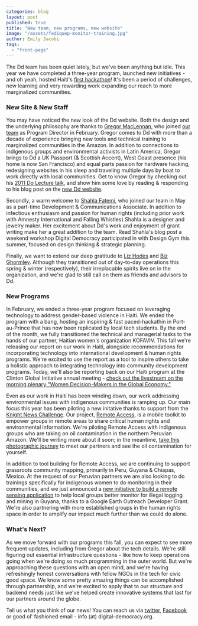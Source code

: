 ```yaml
---
categories: blog
layout: post
published: true
title: "New team, new programs, new website"
image: "/assets/fediquep-monitor-training.jpg"
author: Emily Jacobi
tags: 
  - "front-page"
---
```


The Dd team has been quiet lately, but we've been anything but idle. This year we have completed a three-year program, launched new initiatives  - and oh yeah, hosted Haiti's [first hackathon](http://www.digital-democracy.org/blog/2013/06/04/reflections-from-haitihack-sparking-a-local-movement/)! It's been a period of challenges, new learning and very rewarding work expanding our reach to more marginalized communities. 

### New Site & New Staff
You may have noticed the new look of the Dd website. Both the design and the underlying philosophy are thanks to [Gregor MacLennan](http://www.digital-democracy.org/team/0001/01/02/gregor/), who joined [our team](http://www.digital-democracy.org/team/) as Program Director in February. Gregor comes to Dd with more than a decade of experience bringing new tools and technical training to marginalized communities in the Amazon. In addition to connections to indigenous groups and environmental activists in Latin America, Gregor brings to Dd a UK Passport (& Scottish Accent), West Coast presence (his home is now San Francisco) and equal parts passion for hardware hacking, redesigning websites in his sleep and traveling multiple days by boat to work directly with local communities. Get to know Gregor by checking out his [2011 Do Lecture talk](http://dolectures.com/lectures/how-technology-can-bare-witness/), and show him some love by reading & responding to his blog post on the [new Dd website](http://www.digital-democracy.org/blog/2013/09/25/our-new-website/).

Secondly, a warm welcome to [Shahla Fatemi](https://twitter.com/sFate), who joined our team in May as a part-time Development & Communications Associate. In addition to infectious enthusiasm and passion for human rights (including prior work with Amnesty International and Falling Whistles) Shahla is a designer and jewelry maker. Her excitement about Dd's work and enjoyment of grant writing make her a great addition to the team. Read Shahla's blog post a weekend workshop Digital Democracy participated in with Design Gym this summer, focused on design thinking & strategic planning. 

Finally, we want to extend our deep gratitude to [Liz Hodes](https://twitter.com/Red_Banana) and [Biz Ghormley](https://twitter.com/onewitness). Although they transitioned out of day-to-day operations this spring & winter (respectively), their irreplacable spirits live on in the organization, and we're glad to still call on them as friends and advisors to Dd.

### New Programs
In February, we ended a three-year program focused on leveraging technology to address gender-based violence in Haiti. We ended the program with a bang, hosting an inspiring & fast paced-hackathin in Port-au-Prince that has now been replicated by local tech students. By the end of the month, we fully transitioned the technical and managerial tasks to the hands of our partner, Haitian women's organization KOFAVIV. This fall we're releasing our report on our work in Haiti, alongside recommendations for incorporating technology into international development & human rights programs. We're excited to use the report as a tool to inspire others to take a holistic approach to integrating technology into community development programs. Today, we'll also be reporting back on our Haiti program at the Clinton Global Initiative annual meeting - [check out the livestream on the morning plenary "Women Decision-Makers in the Global Economy."](http://www.clintonglobalinitiative.org/ourmeetings/2013/agenda/webcasts/?day=3) 

Even as our work in Haiti has been winding down, our work addressing environmental issues with indigenous communities is ramping up. Our main focus this year has been piloting a new initative thanks to support from the [Knight News Challenge](http://www.knightfoundation.org/grants/20123670/). Our project, [Remote Access](http://www.digital-democracy.org/ourwork/ra/), is a mobile toolkit to empower groups in remote areas to share critical human rights and environmental information. We're piloting Remote Access with indigenous groups who are taking on oil contamination in the northern Peruvian Amazon. We'll be writing more about it soon; in the meantime, [take this photographic journey](http://www.slideshare.net/emjacobi/launching-remote-access-in-the-amazon) to meet our partners and see the oil contamination for yourself.

In addition to tool building for Remote Access, we are continuing to support grassroots community mapping, primarily in Peru, Guyana & Chiapas, Mexico. At the request of our Peruvian partners we are also looking to do trainings specifically for indigenous women to do monitoring in their communities, and we just announced a [new initiative to build a remote sensing application](http://www.digital-democracy.org/blog/2013/09/25/monitoring-illegal-foresty-and-mining-with-support-from-google-earth/) to help local groups better monitor for illegal logging and mining in Guyana, thanks to a Google Earth Outreach Developer Grant. We're also partnering with more established groups in the human rights space in order to amplify our impact much further than we could do alone. 

### What's Next?
As we move forward with our programs this fall, you can expect to see more frequent updates, including from Gregor about the tech details. We're still figuring out essential infrastructure questions - like how to keep operations going when we're doing so much programming in the outer world. But we're approaching these questions with an open mind, and we're having refreshingly honest conversations with fellow NGOs in the tech for civic good space. We know some pretty amazing things can be accomplished through partnership, and we're excited to apply that to our structure and backend needs just like we've helped create innovative systems that last for our partners around the globe. 

Tell us what you think of our news! You can reach us via [twitter](https://twitter.com/digidem), [Facebook](https://www.facebook.com/digidemocracy) or good ol' fashioned email - info (at) digital-democracy.org.